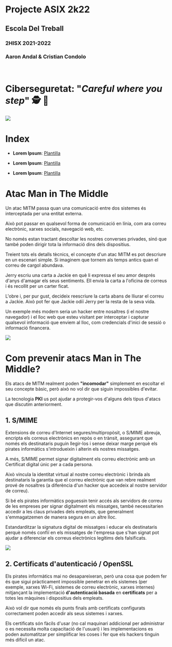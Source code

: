 # __Projecte ASIX 2k22__
## __Escola Del Treball__
### __2HISX 2021-2022__
### __Aaron Andal & Cristian Condolo__

<br>

# __Ciberseguretat__: "_Careful where you step_" 🕵️ 🔎

<div style="align: center; width: 100%">
    <img src="https://tec.mx/sites/default/files/styles/header_full/public/2021-08/ciberseguridad-tec-de-monterrey.jpg?itok=H3ibmb8t" />
</div>

# Index

* **Lorem Ipsum**: [Plantilla](https://github.com/KeshiKiD03/asixproject2k22/)


* **Lorem Ipsum**: [Plantilla](https://github.com/KeshiKiD03/asixproject2k22/)


* **Lorem Ipsum**: [Plantilla](https://github.com/KeshiKiD03/asixproject2k22/)



# Atac Man in The Middle

Un atac MITM passa quan una comunicació entre dos sistemes és interceptada per una entitat externa. 

Això pot passar en qualsevol forma de comunicació en línia, com ara correu electrònic, xarxes socials, navegació web, etc. 

No només estan tractant descoltar les nostres converses privades, sinó que també poden dirigir tota la informació dins dels dispositius.

Treient tots els detalls tècnics, el concepte d'un atac MITM es pot descriure en un escenari simple. Si imaginem que tornem als temps antics quan el correu de cargol abundava. 

Jerry escriu una carta a Jackie en què li expressa el seu amor després d'anys d'amagar els seus sentiments. Ell envia la carta a l'oficina de correus i és recollit per un carter ficat. 

L'obre i, per pur gust, decideix reescriure la carta abans de lliurar el correu a Jackie. Això pot fer que Jackie odiï Jerry per la resta de la seva vida.

Un exemple més modern seria un hacker entre nosaltres (i el nostre navegador) i el lloc web que esteu visitant per interceptar i capturar qualsevol informació que enviem al lloc, com credencials d'inici de sessió o informació financera.

<div style="align: center; width: 100%">
    <img src="https://wallstreetinv.com/wp-content/uploads/2021/03/how-man-in-middle-works-min.png" />
</div>


# Com prevenir atacs Man in The Middle?

Els atacs de MITM realment poden __"incomodar"__ simplement en escoltar el seu concepte bàsic, però això no vol dir que siguin impossibles d'evitar. 

La tecnologia __PKI__ us pot ajudar a protegir-vos d'alguns dels tipus d'atacs que discutim anteriorment.

## 1. S/MIME

Extensions de correu d'Internet segures/multipropòsit, o S/MIME abreuja, encripta els correus electrònics en repòs o en trànsit, assegurant que només els destinataris puguin llegir-los i sense deixar marge perquè els pirates informàtics s'introdueixin i alterin els nostres missatges. 

A més, S/MIME permet signar digitalment els correu electrònic amb un Certificat digital únic per a cada persona. 

Això vincula la identitat virtual al nostre correu electrònic i brinda als destinataris la garantia que el correu electrònic que van rebre realment prové de nosaltres (a diferència d'un hacker que accedeix al nostre servidor de correu). 

Si bé els pirates informàtics poguessin tenir accés als servidors de correu de les empreses per signar digitalment els missatges, també necessitarien accedir a les claus privades dels empleats, que generalment s'emmagatzemen de manera segura en un altre lloc. 

Estandarditzar la signatura digital de missatges i educar els destinataris perquè només confiï en els missatges de l'empresa que s'han signat pot ajudar a diferenciar els correus electrònics legítims dels falsificats.

<div style="align: center; width: 100%">
    <img src="https://www.zohowebstatic.com/sites/default/files/u1590/050.5x-100.jpg" />
</div>

## 2. Certificats d'autenticació / OpenSSL

Els pirates informàtics mai no desapareixeran, però una cosa que podem fer és que sigui pràcticament impossible penetrar en els sistemes (per exemple, xarxes Wi-Fi, sistemes de correu electrònic, xarxes internes) mitjançant la implementació __d'autenticació basada__ en __certificats__ per a totes les màquines i dispositius dels empleats. 

Això vol dir que només els punts finals amb certificats configurats correctament poden accedir als seus sistemes i xarxes. 

Els certificats són fàcils d'usar (no cal maquinari addicional per administrar o es necessita molta capacitació de l'usuari) i les implementacions es poden automatitzar per simplificar les coses i fer que els hackers tinguin més difícil un atac.